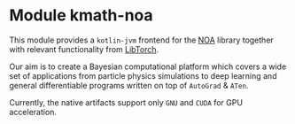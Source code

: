# Module kmath-noa

This module provides a `kotlin-jvm` frontend for the 
[NOA](https://github.com/grinisrit/noa.git)
library together with relevant functionality from 
[LibTorch](https://pytorch.org/cppdocs). 

Our aim is to create a Bayesian computational platform 
which covers a wide set of applications from particle physics
simulations to deep learning and general differentiable programs
written on top of `AutoGrad` & `ATen`.

Currently, the native artifacts support only `GNU` and 
`CUDA` for GPU acceleration. 